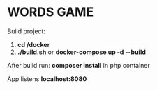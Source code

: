 # WORDS GAME

Build project:
1. **cd /docker**
2. **./build.sh** or **docker-compose up -d --build**

After build run: **composer install** in php container

App listens **localhost:8080**
